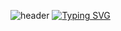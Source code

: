 ![header](https://capsule-render.vercel.app/api?type=waving&color=01DFA5&text=&animation=twinkling&height=80)
[![Typing SVG](https://readme-typing-svg.demolab.com?font=Alkatra&weight=500&size=45&duration=3500&pause=3&color=01DFA5&center=false&vCenter=false&multiline=true&repeat=false&width=1000&height=100&lines=Welcome+to+yxxjxmxn's+GitHub!👋)](https://git.io/typing-svg)

